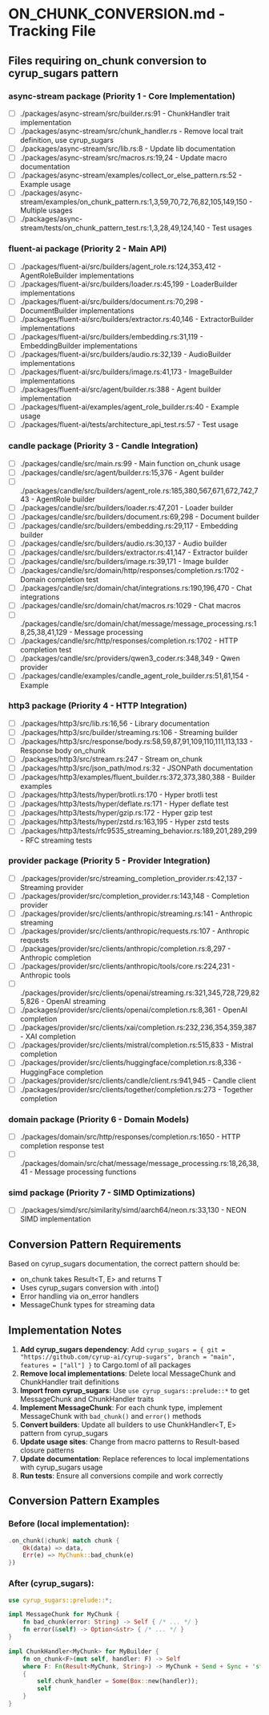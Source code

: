 # ON_CHUNK_CONVERSION.md - Tracking File

## Files requiring on_chunk conversion to cyrup_sugars pattern

### async-stream package (Priority 1 - Core Implementation)
- [ ] ./packages/async-stream/src/builder.rs:91 - ChunkHandler trait implementation
- [ ] ./packages/async-stream/src/chunk_handler.rs - Remove local trait definition, use cyrup_sugars
- [ ] ./packages/async-stream/src/lib.rs:8 - Update lib documentation 
- [ ] ./packages/async-stream/src/macros.rs:19,24 - Update macro documentation
- [ ] ./packages/async-stream/examples/collect_or_else_pattern.rs:52 - Example usage
- [ ] ./packages/async-stream/examples/on_chunk_pattern.rs:1,3,59,70,72,76,82,105,149,150 - Multiple usages
- [ ] ./packages/async-stream/tests/on_chunk_pattern_test.rs:1,3,28,49,124,140 - Test usages

### fluent-ai package (Priority 2 - Main API)
- [ ] ./packages/fluent-ai/src/builders/agent_role.rs:124,353,412 - AgentRoleBuilder implementations
- [ ] ./packages/fluent-ai/src/builders/loader.rs:45,199 - LoaderBuilder implementations
- [ ] ./packages/fluent-ai/src/builders/document.rs:70,298 - DocumentBuilder implementations
- [ ] ./packages/fluent-ai/src/builders/extractor.rs:40,146 - ExtractorBuilder implementations
- [ ] ./packages/fluent-ai/src/builders/embedding.rs:31,119 - EmbeddingBuilder implementations
- [ ] ./packages/fluent-ai/src/builders/audio.rs:32,139 - AudioBuilder implementations
- [ ] ./packages/fluent-ai/src/builders/image.rs:41,173 - ImageBuilder implementations
- [ ] ./packages/fluent-ai/src/agent/builder.rs:388 - Agent builder implementation
- [ ] ./packages/fluent-ai/examples/agent_role_builder.rs:40 - Example usage
- [ ] ./packages/fluent-ai/tests/architecture_api_test.rs:57 - Test usage

### candle package (Priority 3 - Candle Integration)
- [ ] ./packages/candle/src/main.rs:99 - Main function on_chunk usage
- [ ] ./packages/candle/src/agent/builder.rs:15,376 - Agent builder
- [ ] ./packages/candle/src/builders/agent_role.rs:185,380,567,671,672,742,743 - AgentRole builder
- [ ] ./packages/candle/src/builders/loader.rs:47,201 - Loader builder
- [ ] ./packages/candle/src/builders/document.rs:69,298 - Document builder
- [ ] ./packages/candle/src/builders/embedding.rs:29,117 - Embedding builder
- [ ] ./packages/candle/src/builders/audio.rs:30,137 - Audio builder
- [ ] ./packages/candle/src/builders/extractor.rs:41,147 - Extractor builder
- [ ] ./packages/candle/src/builders/image.rs:39,171 - Image builder
- [ ] ./packages/candle/src/domain/http/responses/completion.rs:1702 - Domain completion test
- [ ] ./packages/candle/src/domain/chat/integrations.rs:190,196,470 - Chat integrations
- [ ] ./packages/candle/src/domain/chat/macros.rs:1029 - Chat macros
- [ ] ./packages/candle/src/domain/chat/message/message_processing.rs:18,25,38,41,129 - Message processing
- [ ] ./packages/candle/src/http/responses/completion.rs:1702 - HTTP completion test
- [ ] ./packages/candle/src/providers/qwen3_coder.rs:348,349 - Qwen provider
- [ ] ./packages/candle/examples/candle_agent_role_builder.rs:51,81,154 - Example

### http3 package (Priority 4 - HTTP Integration)
- [ ] ./packages/http3/src/lib.rs:16,56 - Library documentation
- [ ] ./packages/http3/src/builder/streaming.rs:106 - Streaming builder
- [ ] ./packages/http3/src/response/body.rs:58,59,87,91,109,110,111,113,133 - Response body on_chunk
- [ ] ./packages/http3/src/stream.rs:247 - Stream on_chunk
- [ ] ./packages/http3/src/json_path/mod.rs:32 - JSONPath documentation
- [ ] ./packages/http3/examples/fluent_builder.rs:372,373,380,388 - Builder examples
- [ ] ./packages/http3/tests/hyper/brotli.rs:170 - Hyper brotli test
- [ ] ./packages/http3/tests/hyper/deflate.rs:171 - Hyper deflate test
- [ ] ./packages/http3/tests/hyper/gzip.rs:172 - Hyper gzip test
- [ ] ./packages/http3/tests/hyper/zstd.rs:163,195 - Hyper zstd tests
- [ ] ./packages/http3/tests/rfc9535_streaming_behavior.rs:189,201,289,299 - RFC streaming tests

### provider package (Priority 5 - Provider Integration)
- [ ] ./packages/provider/src/streaming_completion_provider.rs:42,137 - Streaming provider
- [ ] ./packages/provider/src/completion_provider.rs:143,148 - Completion provider
- [ ] ./packages/provider/src/clients/anthropic/streaming.rs:141 - Anthropic streaming
- [ ] ./packages/provider/src/clients/anthropic/requests.rs:107 - Anthropic requests
- [ ] ./packages/provider/src/clients/anthropic/completion.rs:8,297 - Anthropic completion
- [ ] ./packages/provider/src/clients/anthropic/tools/core.rs:224,231 - Anthropic tools
- [ ] ./packages/provider/src/clients/openai/streaming.rs:321,345,728,729,825,826 - OpenAI streaming
- [ ] ./packages/provider/src/clients/openai/completion.rs:8,361 - OpenAI completion
- [ ] ./packages/provider/src/clients/xai/completion.rs:232,236,354,359,387 - XAI completion
- [ ] ./packages/provider/src/clients/mistral/completion.rs:515,833 - Mistral completion
- [ ] ./packages/provider/src/clients/huggingface/completion.rs:8,336 - HuggingFace completion
- [ ] ./packages/provider/src/clients/candle/client.rs:941,945 - Candle client
- [ ] ./packages/provider/src/clients/together/completion.rs:273 - Together completion

### domain package (Priority 6 - Domain Models)
- [ ] ./packages/domain/src/http/responses/completion.rs:1650 - HTTP completion response test
- [ ] ./packages/domain/src/chat/message/message_processing.rs:18,26,38,41 - Message processing functions

### simd package (Priority 7 - SIMD Optimizations)
- [ ] ./packages/simd/src/similarity/simd/aarch64/neon.rs:33,130 - NEON SIMD implementation

## Conversion Pattern Requirements

Based on cyrup_sugars documentation, the correct pattern should be:
- on_chunk takes Result<T, E> and returns T
- Uses cyrup_sugars conversion with .into()
- Error handling via on_error handlers
- MessageChunk types for streaming data

## Implementation Notes

1. **Add cyrup_sugars dependency**: Add `cyrup_sugars = { git = "https://github.com/cyrup-ai/cyrup-sugars", branch = "main", features = ["all"] }` to Cargo.toml of all packages
2. **Remove local implementations**: Delete local MessageChunk and ChunkHandler trait definitions 
3. **Import from cyrup_sugars**: Use `use cyrup_sugars::prelude::*` to get MessageChunk and ChunkHandler traits
4. **Implement MessageChunk**: For each chunk type, implement MessageChunk with `bad_chunk()` and `error()` methods
5. **Convert builders**: Update all builders to use ChunkHandler<T, E> pattern from cyrup_sugars
6. **Update usage sites**: Change from macro patterns to Result-based closure patterns
7. **Update documentation**: Replace references to local implementations with cyrup_sugars usage
8. **Run tests**: Ensure all conversions compile and work correctly

## Conversion Pattern Examples

### Before (local implementation):
```rust
.on_chunk(|chunk| match chunk {
    Ok(data) => data,
    Err(e) => MyChunk::bad_chunk(e)
})
```

### After (cyrup_sugars):
```rust
use cyrup_sugars::prelude::*;

impl MessageChunk for MyChunk {
    fn bad_chunk(error: String) -> Self { /* ... */ }
    fn error(&self) -> Option<&str> { /* ... */ }
}

impl ChunkHandler<MyChunk> for MyBuilder {
    fn on_chunk<F>(mut self, handler: F) -> Self
    where F: Fn(Result<MyChunk, String>) -> MyChunk + Send + Sync + 'static
    {
        self.chunk_handler = Some(Box::new(handler));
        self
    }
}
```
